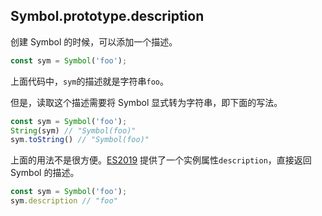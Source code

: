 ## Symbol.prototype.description

创建 Symbol 的时候，可以添加一个描述。

```js
const sym = Symbol('foo');
```

上面代码中，`sym`的描述就是字符串`foo`。

但是，读取这个描述需要将 Symbol 显式转为字符串，即下面的写法。

```js
const sym = Symbol('foo');
String(sym) // "Symbol(foo)"
sym.toString() // "Symbol(foo)"
```

上面的用法不是很方便。[ES2019](https://github.com/tc39/proposal-Symbol-description) 提供了一个实例属性`description`，直接返回 Symbol 的描述。

```js
const sym = Symbol('foo');
sym.description // "foo"
```